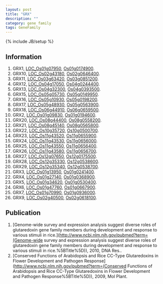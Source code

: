 ```yaml
---
layout: post
title: "GRX"
description: ""
category: gene family
tags: GeneFamily
---
```

{% include JB/setup %}

## Information
1. GRX1, [LOC_Os01g07950](http://rice.plantbiology.msu.edu/cgi-bin/ORF_infopage.cgi?orf=LOC_Os01g07950), [Os01g0174900](http://rapdb.dna.affrc.go.jp/viewer/gbrowse_details/irgsp1?name=Os01g0174900).
2. GRX10, [LOC_Os02g43180](http://rice.plantbiology.msu.edu/cgi-bin/ORF_infopage.cgi?orf=LOC_Os02g43180), [Os02g0646400](http://rapdb.dna.affrc.go.jp/viewer/gbrowse_details/irgsp1?name=Os02g0646400).
3. GRX11, [LOC_Os03g63420](http://rice.plantbiology.msu.edu/cgi-bin/ORF_infopage.cgi?orf=LOC_Os03g63420), [Os03g0851200](http://rapdb.dna.affrc.go.jp/viewer/gbrowse_details/irgsp1?name=Os03g0851200).
4. GRX12, [LOC_Os04g17050](http://rice.plantbiology.msu.edu/cgi-bin/ORF_infopage.cgi?orf=LOC_Os04g17050), [Os04g0244400](http://rapdb.dna.affrc.go.jp/viewer/gbrowse_details/irgsp1?name=Os04g0244400).
5. GRX13, [LOC_Os04g32300](http://rice.plantbiology.msu.edu/cgi-bin/ORF_infopage.cgi?orf=LOC_Os04g32300), [Os04g0393500](http://rapdb.dna.affrc.go.jp/viewer/gbrowse_details/irgsp1?name=Os04g0393500).
6. GRX15, [LOC_Os05g05730](http://rice.plantbiology.msu.edu/cgi-bin/ORF_infopage.cgi?orf=LOC_Os05g05730), [Os05g0149950](http://rapdb.dna.affrc.go.jp/viewer/gbrowse_details/irgsp1?name=Os05g0149950).
7. GRX16, [LOC_Os05g10930](http://rice.plantbiology.msu.edu/cgi-bin/ORF_infopage.cgi?orf=LOC_Os05g10930), [Os05g0198200](http://rapdb.dna.affrc.go.jp/viewer/gbrowse_details/irgsp1?name=Os05g0198200).
8. GRX17, [LOC_Os05g48930](http://rice.plantbiology.msu.edu/cgi-bin/ORF_infopage.cgi?orf=LOC_Os05g48930), [Os05g0563900](http://rapdb.dna.affrc.go.jp/viewer/gbrowse_details/irgsp1?name=Os05g0563900).
9. GRX18, [LOC_Os06g44910](http://rice.plantbiology.msu.edu/cgi-bin/ORF_infopage.cgi?orf=LOC_Os06g44910), [Os06g0659500](http://rapdb.dna.affrc.go.jp/viewer/gbrowse_details/irgsp1?name=Os06g0659500).
10. GRX2, [LOC_Os01g09830](http://rice.plantbiology.msu.edu/cgi-bin/ORF_infopage.cgi?orf=LOC_Os01g09830), [Os01g0194600](http://rapdb.dna.affrc.go.jp/viewer/gbrowse_details/irgsp1?name=Os01g0194600).
11. GRX20, [LOC_Os08g44400](http://rice.plantbiology.msu.edu/cgi-bin/ORF_infopage.cgi?orf=LOC_Os08g44400), [Os08g0558200](http://rapdb.dna.affrc.go.jp/viewer/gbrowse_details/irgsp1?name=Os08g0558200).
12. GRX21, [LOC_Os08g45140](http://rice.plantbiology.msu.edu/cgi-bin/ORF_infopage.cgi?orf=LOC_Os08g45140), [Os08g0565800](http://rapdb.dna.affrc.go.jp/viewer/gbrowse_details/irgsp1?name=Os08g0565800).
13. GRX22, [LOC_Os10g35720](http://rice.plantbiology.msu.edu/cgi-bin/ORF_infopage.cgi?orf=LOC_Os10g35720), [Os10g0500700](http://rapdb.dna.affrc.go.jp/viewer/gbrowse_details/irgsp1?name=Os10g0500700).
14. GRX23, [LOC_Os11g43520](http://rice.plantbiology.msu.edu/cgi-bin/ORF_infopage.cgi?orf=LOC_Os11g43520), [Os11g0655900](http://rapdb.dna.affrc.go.jp/viewer/gbrowse_details/irgsp1?name=Os11g0655900).
15. GRX24, [LOC_Os11g43530](http://rice.plantbiology.msu.edu/cgi-bin/ORF_infopage.cgi?orf=LOC_Os11g43530), [Os11g0656000](http://rapdb.dna.affrc.go.jp/viewer/gbrowse_details/irgsp1?name=Os11g0656000).
16. GRX25, [LOC_Os11g43550](http://rice.plantbiology.msu.edu/cgi-bin/ORF_infopage.cgi?orf=LOC_Os11g43550), [Os11g0656400](http://rapdb.dna.affrc.go.jp/viewer/gbrowse_details/irgsp1?name=Os11g0656400).
17. GRX26, [LOC_Os11g43580](http://rice.plantbiology.msu.edu/cgi-bin/ORF_infopage.cgi?orf=LOC_Os11g43580), [Os11g0656700](http://rapdb.dna.affrc.go.jp/viewer/gbrowse_details/irgsp1?name=Os11g0656700).
18. GRX27, [LOC_Os12g07650](http://rice.plantbiology.msu.edu/cgi-bin/ORF_infopage.cgi?orf=LOC_Os12g07650), [Os12g0175500](http://rapdb.dna.affrc.go.jp/viewer/gbrowse_details/irgsp1?name=Os12g0175500).
19. GRX28, [LOC_Os12g35330](http://rice.plantbiology.msu.edu/cgi-bin/ORF_infopage.cgi?orf=LOC_Os12g35330), [Os12g0538600](http://rapdb.dna.affrc.go.jp/viewer/gbrowse_details/irgsp1?name=Os12g0538600).
20. GRX29, [LOC_Os12g35340](http://rice.plantbiology.msu.edu/cgi-bin/ORF_infopage.cgi?orf=LOC_Os12g35340), [Os12g0538700](http://rapdb.dna.affrc.go.jp/viewer/gbrowse_details/irgsp1?name=Os12g0538700).
21. GRX3, [LOC_Os01g13950](http://rice.plantbiology.msu.edu/cgi-bin/ORF_infopage.cgi?orf=LOC_Os01g13950), [Os01g0241400](http://rapdb.dna.affrc.go.jp/viewer/gbrowse_details/irgsp1?name=Os01g0241400).
22. GRX4, [LOC_Os01g27140](http://rice.plantbiology.msu.edu/cgi-bin/ORF_infopage.cgi?orf=LOC_Os01g27140), [Os01g0368900](http://rapdb.dna.affrc.go.jp/viewer/gbrowse_details/irgsp1?name=Os01g0368900).
23. GRX5, [LOC_Os01g34620](http://rice.plantbiology.msu.edu/cgi-bin/ORF_infopage.cgi?orf=LOC_Os01g34620), [Os01g0530400](http://rapdb.dna.affrc.go.jp/viewer/gbrowse_details/irgsp1?name=Os01g0530400).
24. GRX6, [LOC_Os01g47760](http://rice.plantbiology.msu.edu/cgi-bin/ORF_infopage.cgi?orf=LOC_Os01g47760), [Os01g0667900](http://rapdb.dna.affrc.go.jp/viewer/gbrowse_details/irgsp1?name=Os01g0667900).
25. GRX7, [LOC_Os01g70990](http://rice.plantbiology.msu.edu/cgi-bin/ORF_infopage.cgi?orf=LOC_Os01g70990), [Os01g0936000](http://rapdb.dna.affrc.go.jp/viewer/gbrowse_details/irgsp1?name=Os01g0936000).
26. GRX9, [LOC_Os02g40500](http://rice.plantbiology.msu.edu/cgi-bin/ORF_infopage.cgi?orf=LOC_Os02g40500), [Os02g0618100](http://rapdb.dna.affrc.go.jp/viewer/gbrowse_details/irgsp1?name=Os02g0618100).

## Publication
1. [Genome-wide survey and expression analysis suggest diverse roles of glutaredoxin gene family members during development and response to various stimuli in rice.](http://www.ncbi.nlm.nih.gov/pubmed?term=(Genome-wide survey and expression analysis suggest diverse roles of glutaredoxin gene family members during development and response to various stimuli in rice.%5BTitle%5D)), 2010, DNA Res..
2. [Conserved Functions of Arabidopsis and Rice CC-Type Glutaredoxins in Flower Development and Pathogen Response](http://www.ncbi.nlm.nih.gov/pubmed?term=(Conserved Functions of Arabidopsis and Rice CC-Type Glutaredoxins in Flower Development and Pathogen Response%5BTitle%5D)), 2009, Mol Plant.


